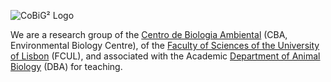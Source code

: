 ![CoBiG² Logo](//graph.facebook.com/593361274014003/picture 'CoBiG²')

We are a research group of the [Centro de Biologia Ambiental](http://cba.fc.ul.pt/) (CBA, Environmental Biology Centre), of the 
[Faculty of Sciences of the University of Lisbon](http://fc.ul.pt/) (FCUL), 
and associated with the Academic [Department of Animal Biology](http://fc.ul.pt/dba) (DBA) for teaching.